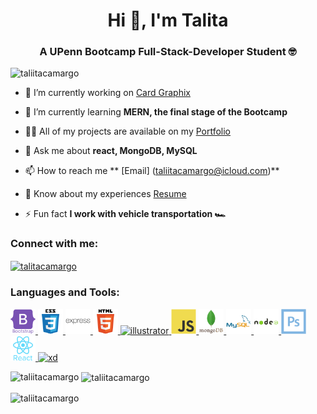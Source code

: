 <h1 align="center">Hi 👋, I'm Talita</h1>
<h3 align="center">A UPenn Bootcamp Full-Stack-Developer Student 🤓</h3>

<p align="left"> <img src="https://komarev.com/ghpvc/?username=taliitacamargo&label=Profile%20views&color=0e75b6&style=flat" alt="taliitacamargo" /> </p>

- 🔭 I’m currently working on [Card Graphix](https://github.com/taliitacamargo/card-graphix)

- 🌱 I’m currently learning **MERN, the final stage of the Bootcamp**

- 👨‍💻 All of my projects are available on my [Portfolio](https://taliitacamargo.github.io/My-portfolio/index.html)

- 💬 Ask me about **react, MongoDB, MySQL**

- 📫 How to reach me ** [Email] (taliitacamargo@icloud.com)**

- 📄 Know about my experiences [Resume](https://taliitacamargo.github.io/My-portfolio/Assets/PDF/resume.pdf)

- ⚡ Fun fact **I work with vehicle transportation 🏎**

<h3 align="left">Connect with me:</h3>
<p align="left">
<a href="https://linkedin.com/in/talitacamargo" target="blank"><img align="center" src="https://raw.githubusercontent.com/rahuldkjain/github-profile-readme-generator/master/src/images/icons/Social/linked-in-alt.svg" alt="talitacamargo" height="30" width="40" /></a>
</p>

<h3 align="left">Languages and Tools:</h3>
<p align="left"> <a href="https://getbootstrap.com" target="_blank" rel="noreferrer"> <img src="https://raw.githubusercontent.com/devicons/devicon/master/icons/bootstrap/bootstrap-plain-wordmark.svg" alt="bootstrap" width="40" height="40"/> </a> <a href="https://www.w3schools.com/css/" target="_blank" rel="noreferrer"> <img src="https://raw.githubusercontent.com/devicons/devicon/master/icons/css3/css3-original-wordmark.svg" alt="css3" width="40" height="40"/> </a> <a href="https://expressjs.com" target="_blank" rel="noreferrer"> <img src="https://raw.githubusercontent.com/devicons/devicon/master/icons/express/express-original-wordmark.svg" alt="express" width="40" height="40"/> </a> <a href="https://www.w3.org/html/" target="_blank" rel="noreferrer"> <img src="https://raw.githubusercontent.com/devicons/devicon/master/icons/html5/html5-original-wordmark.svg" alt="html5" width="40" height="40"/> </a> <a href="https://www.adobe.com/in/products/illustrator.html" target="_blank" rel="noreferrer"> <img src="https://www.vectorlogo.zone/logos/adobe_illustrator/adobe_illustrator-icon.svg" alt="illustrator" width="40" height="40"/> </a> <a href="https://developer.mozilla.org/en-US/docs/Web/JavaScript" target="_blank" rel="noreferrer"> <img src="https://raw.githubusercontent.com/devicons/devicon/master/icons/javascript/javascript-original.svg" alt="javascript" width="40" height="40"/> </a> <a href="https://www.mongodb.com/" target="_blank" rel="noreferrer"> <img src="https://raw.githubusercontent.com/devicons/devicon/master/icons/mongodb/mongodb-original-wordmark.svg" alt="mongodb" width="40" height="40"/> </a> <a href="https://www.mysql.com/" target="_blank" rel="noreferrer"> <img src="https://raw.githubusercontent.com/devicons/devicon/master/icons/mysql/mysql-original-wordmark.svg" alt="mysql" width="40" height="40"/> </a> <a href="https://nodejs.org" target="_blank" rel="noreferrer"> <img src="https://raw.githubusercontent.com/devicons/devicon/master/icons/nodejs/nodejs-original-wordmark.svg" alt="nodejs" width="40" height="40"/> </a> <a href="https://www.photoshop.com/en" target="_blank" rel="noreferrer"> <img src="https://raw.githubusercontent.com/devicons/devicon/master/icons/photoshop/photoshop-line.svg" alt="photoshop" width="40" height="40"/> </a> <a href="https://reactjs.org/" target="_blank" rel="noreferrer"> <img src="https://raw.githubusercontent.com/devicons/devicon/master/icons/react/react-original-wordmark.svg" alt="react" width="40" height="40"/> </a> <a href="https://www.adobe.com/products/xd.html" target="_blank" rel="noreferrer"> <img src="https://cdn.worldvectorlogo.com/logos/adobe-xd.svg" alt="xd" width="40" height="40"/> </a> </p>

<p><img align="left" src="https://github-readme-stats.vercel.app/api/top-langs?username=taliitacamargo&show_icons=true&locale=en&layout=compact" alt="taliitacamargo" /></p>

<p>&nbsp;<img align="center" src="https://github-readme-stats.vercel.app/api?username=taliitacamargo&show_icons=true&locale=en" alt="taliitacamargo" /></p>

<p><img align="center" src="https://github-readme-streak-stats.herokuapp.com/?user=taliitacamargo&" alt="taliitacamargo" /></p>
